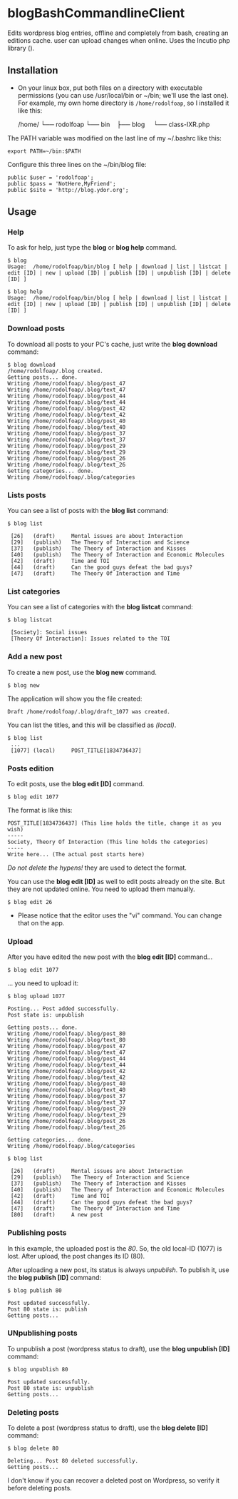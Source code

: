 # blogBashCommandlineClient

Edits wordpress blog entries, offline and completely from bash, creating an editions cache. user can upload changes when online. Uses the Incutio php library ().

## Installation

* On your linux box, put both files on a directory with executable permissions (you can use /usr/local/bin or ~/bin; we'll use the last one). For example, my own home directory is `/home/rodolfoap`, so I installed it like this:

    /home/
    └── rodolfoap
        └── bin
            ├── blog
            └── class-IXR.php

The PATH variable was modified on the last line of my ~/.bashrc like this:

    export PATH=~/bin:$PATH

Configure this three lines on the ~/bin/blog file:

	public $user = 'rodolfoap';
	public $pass = 'NotHere,MyFriend';
	public $site = 'http://blog.ydor.org';

## Usage 

### Help

To ask for help, just type the **blog** or **blog help** command.

    $ blog
    Usage:	/home/rodolfoap/bin/blog [ help | download | list | listcat | edit [ID] | new | upload [ID] | publish [ID] | unpublish [ID] | delete [ID] ]

    $ blog help
    Usage:	/home/rodolfoap/bin/blog [ help | download | list | listcat | edit [ID] | new | upload [ID] | publish [ID] | unpublish [ID] | delete [ID] ]

### Download posts

To download all posts to your PC's cache, just write the **blog download** command:

    $ blog download
    /home/rodolfoap/.blog created.
    Getting posts... done.
    Writing /home/rodolfoap/.blog/post_47
    Writing /home/rodolfoap/.blog/text_47
    Writing /home/rodolfoap/.blog/post_44
    Writing /home/rodolfoap/.blog/text_44
    Writing /home/rodolfoap/.blog/post_42
    Writing /home/rodolfoap/.blog/text_42
    Writing /home/rodolfoap/.blog/post_40
    Writing /home/rodolfoap/.blog/text_40
    Writing /home/rodolfoap/.blog/post_37
    Writing /home/rodolfoap/.blog/text_37
    Writing /home/rodolfoap/.blog/post_29
    Writing /home/rodolfoap/.blog/text_29
    Writing /home/rodolfoap/.blog/post_26
    Writing /home/rodolfoap/.blog/text_26
    Getting categories... done.
    Writing /home/rodolfoap/.blog/categories

### Lists posts

You can see a list of posts with the **blog list** command:

    $ blog list

     [26]	(draft) 	Mental issues are about Interaction
     [29]	(publish) 	The Theory of Interaction and Science
     [37]	(publish) 	The Theory of Interaction and Kisses
     [40]	(publish) 	The Theory of Interaction and Economic Molecules
     [42]	(draft) 	Time and TOI
     [44]	(draft) 	Can the good guys defeat the bad guys?
     [47]	(draft) 	The Theory Of Interaction and Time

### List categories

You can see a list of categories with the **blog listcat** command:

    $ blog listcat

     [Society]: Social issues
     [Theory Of Interaction]: Issues related to the TOI

### Add a new post

To create a new post, use the **blog new** command.

    $ blog new

The application will show you the file created:

    Draft /home/rodolfoap/.blog/draft_1077 was created.

You can list the titles, and this will be classified as *(local)*.

    $ blog list
     ...
     [1077]	(local) 	POST_TITLE[1834736437]

### Posts edition

To edit posts, use the **blog edit [ID]** command.

    $ blog edit 1077

The format is like this:

    POST_TITLE[1834736437] (This line holds the title, change it as you wish)
    -----
    Society, Theory Of Interaction (This line holds the categories)
    -----
    Write here... (The actual post starts here)

*Do not delete the hypens!* they are used to detect the format.

You can use the **blog edit [ID]** as well to edit posts already on the site. But they are not updated online. You need to upload them manually.

    $ blog edit 26

* Please notice that the editor uses the "vi" command. You can change that on the app.

### Upload

After you have edited the new post with the **blog edit [ID]** command...

    $ blog edit 1077

... you need to upload it:

    $ blog upload 1077

    Posting... Post added successfully.
    Post state is: unpublish

    Getting posts... done.
    Writing /home/rodolfoap/.blog/post_80
    Writing /home/rodolfoap/.blog/text_80
    Writing /home/rodolfoap/.blog/post_47
    Writing /home/rodolfoap/.blog/text_47
    Writing /home/rodolfoap/.blog/post_44
    Writing /home/rodolfoap/.blog/text_44
    Writing /home/rodolfoap/.blog/post_42
    Writing /home/rodolfoap/.blog/text_42
    Writing /home/rodolfoap/.blog/post_40
    Writing /home/rodolfoap/.blog/text_40
    Writing /home/rodolfoap/.blog/post_37
    Writing /home/rodolfoap/.blog/text_37
    Writing /home/rodolfoap/.blog/post_29
    Writing /home/rodolfoap/.blog/text_29
    Writing /home/rodolfoap/.blog/post_26
    Writing /home/rodolfoap/.blog/text_26

    Getting categories... done.
    Writing /home/rodolfoap/.blog/categories

    $ blog list

     [26]	(draft) 	Mental issues are about Interaction
     [29]	(publish) 	The Theory of Interaction and Science
     [37]	(publish) 	The Theory of Interaction and Kisses
     [40]	(publish) 	The Theory of Interaction and Economic Molecules
     [42]	(draft) 	Time and TOI
     [44]	(draft) 	Can the good guys defeat the bad guys?
     [47]	(draft) 	The Theory Of Interaction and Time
     [80]	(draft) 	A new post

### Publishing posts

In this example, the uploaded post is the *80*. So, the old local-ID (1077) is lost. After upload, the post changes its ID (80).

After uploading a new post, its status is always *unpublish*. To publish it, use the **blog publish [ID]** command:

    $ blog publish 80

    Post updated successfully.
    Post 80 state is: publish
    Getting posts... 

### UNpublishing posts

To unpublish a post (wordpress status to draft), use the **blog unpublish [ID]** command:

    $ blog unpublish 80

    Post updated successfully.
    Post 80 state is: unpublish
    Getting posts... 

### Deleting posts

To delete a post (wordpress status to draft), use the **blog delete [ID]** command:

    $ blog delete 80

    Deleting... Post 80 deleted successfully.
    Getting posts... 

I don't know if you can recover a deleted post on Wordpress, so verify it before deleting posts.

